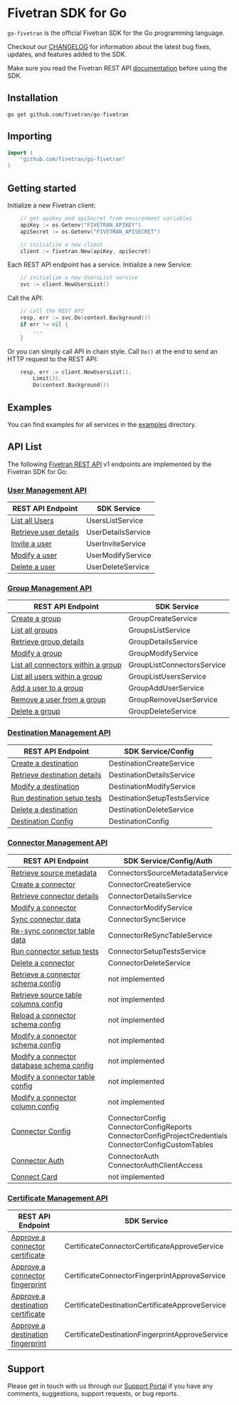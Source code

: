 # Fivetran SDK for Go

`go-fivetran` is the official Fivetran SDK for the Go programming language.

Checkout our [CHANGELOG](CHANGELOG.md) for information about the latest bug fixes, updates, and features added to the SDK. 

Make sure you read the Fivetran REST API [documentation](https://fivetran.com/docs/rest-api) before using the SDK.

## Installation

```
go get github.com/fivetran/go-fivetran
```

## Importing

```go
import (
    "github.com/fivetran/go-fivetran"
)
```

## Getting started

Initialize a new Fivetran client: 

```go
	// get apiKey and apiSecret from environment variables
	apiKey := os.Getenv("FIVETRAN_APIKEY")
	apiSecret := os.Getenv("FIVETRAN_APISECRET")

	// initialize a new client
	client := fivetran.New(apiKey, apiSecret)
```

Each REST API endpoint has a service. Initialize a new Service: 

```go
	// initialize a new UsersList service
	svc := client.NewUsersList()
```

Call the API:

```go
	// call the REST API
	resp, err := svc.Do(context.Background())
	if err != nil {
		...
	}
```

Or you can simply call API in chain style. Call `Do()` at the end to send an HTTP request to the REST API:

```go
	resp, err := client.NewUsersList().
		Limit(3).
		Do(context.Background())

```

## Examples

You can find examples for all services in the [examples](examples/) directory.

## API List

The following [Fivetran REST API](https://fivetran.com/docs/rest-api) v1 endpoints are implemented by the Fivetran SDK for Go: 

### [User Management API](https://fivetran.com/docs/rest-api/users)

REST API Endpoint | SDK Service
--- | ---
[List all Users](https://fivetran.com/docs/rest-api/users#listallusers) | UsersListService
[Retrieve user details](https://fivetran.com/docs/rest-api/users#retrieveuserdetails) | UserDetailsService
[Invite a user](https://fivetran.com/docs/rest-api/users#inviteauser) | UserInviteService 
[Modify a user](https://fivetran.com/docs/rest-api/users#modifyauser) | UserModifyService
[Delete a user](https://fivetran.com/docs/rest-api/users#deleteauser) | UserDeleteService

### [Group Management API](https://fivetran.com/docs/rest-api/groups)

REST API Endpoint | SDK Service
--- | ---
[Create a group](https://fivetran.com/docs/rest-api/groups#createagroup) | GroupCreateService
[List all groups](https://fivetran.com/docs/rest-api/groups#listallgroups) | GroupsListService
[Retrieve group details](https://fivetran.com/docs/rest-api/groups#retrievegroupdetails) | GroupDetailsService
[Modify a group](https://fivetran.com/docs/rest-api/groups#modifyagroup) | GroupModifyService
[List all connectors within a group](https://fivetran.com/docs/rest-api/groups#listallconnectorswithinagroup) | GroupListConnectorsService
[List all users within a group](https://fivetran.com/docs/rest-api/groups#listalluserswithinagroup) | GroupListUsersService
[Add a user to a group](https://fivetran.com/docs/rest-api/groups#addausertoagroup) | GroupAddUserService
[Remove a user from a group](https://fivetran.com/docs/rest-api/groups#removeauserfromagroup) | GroupRemoveUserService
[Delete a group](https://fivetran.com/docs/rest-api/groups#deleteagroup) | GroupDeleteService

### [Destination Management API](https://fivetran.com/docs/rest-api/destinations)

REST API Endpoint | SDK Service/Config
--- | ---
[Create a destination](https://fivetran.com/docs/rest-api/destinations#createadestination) | DestinationCreateService
[Retrieve destination details](https://fivetran.com/docs/rest-api/destinations#retrievedestinationdetails) | DestinationDetailsService
[Modify a destination](https://fivetran.com/docs/rest-api/destinations#modifyadestination) | DestinationModifyService
[Run destination setup tests](https://fivetran.com/docs/rest-api/destinations#rundestinationsetuptests) | DestinationSetupTestsService
[Delete a destination](https://fivetran.com/docs/rest-api/destinations#deleteadestination) | DestinationDeleteService
[Destination Config](https://fivetran.com/docs/rest-api/destinations/config) | DestinationConfig 

### [Connector Management API](https://fivetran.com/docs/rest-api/connectors)

REST API Endpoint | SDK Service/Config/Auth
--- | ---
[Retrieve source metadata](https://fivetran.com/docs/rest-api/connectors#retrievesourcemetadata) | ConnectorsSourceMetadataService
[Create a connector](https://fivetran.com/docs/rest-api/connectors#createaconnector) | ConnectorCreateService
[Retrieve connector details](https://fivetran.com/docs/rest-api/connectors#retrieveconnectordetails) | ConnectorDetailsService
[Modify a connector](https://fivetran.com/docs/rest-api/connectors#modifyaconnector) | ConnectorModifyService
[Sync connector data](https://fivetran.com/docs/rest-api/connectors#syncconnectordata) | ConnectorSyncService
[Re-sync connector table data](https://fivetran.com/docs/rest-api/connectors#resyncconnectortabledata) | ConnectorReSyncTableService
[Run connector setup tests](https://fivetran.com/docs/rest-api/connectors#runconnectorsetuptests) | ConnectorSetupTestsService
[Delete a connector](https://fivetran.com/docs/rest-api/connectors#deleteaconnector) | ConnectorDeleteService
[Retrieve a connector schema config](https://fivetran.com/docs/rest-api/connectors#retrieveaconnectorschemaconfig) | not implemented
[Retrieve source table columns config](https://fivetran.com/docs/rest-api/connectors#retrievesourcetablecolumnsconfig) | not implemented
[Reload a connector schema config](https://fivetran.com/docs/rest-api/connectors#reloadaconnectorschemaconfig) | not implemented
[Modify a connector schema config](https://fivetran.com/docs/rest-api/connectors#modifyaconnectorschemaconfig) | not implemented
[Modify a connector database schema config](https://fivetran.com/docs/rest-api/connectors#modifyaconnectordatabaseschemaconfig) | not implemented
[Modify a connector table config](https://fivetran.com/docs/rest-api/connectors#modifyaconnectortableconfig) | not implemented
[Modify a connector column config](https://fivetran.com/docs/rest-api/connectors#modifyaconnectorcolumnconfig) | not implemented
[Connector Config](https://fivetran.com/docs/rest-api/connectors/config) | ConnectorConfig<br> ConnectorConfigReports<br> ConnectorConfigProjectCredentials<br> ConnectorConfigCustomTables
[Connector Auth](https://fivetran.com/docs/rest-api/connectors) | ConnectorAuth<br> ConnectorAuthClientAccess
[Connect Card](https://fivetran.com/docs/rest-api/connectors/connect-card) | not implemented

### [Certificate Management API](https://fivetran.com/docs/rest-api/certificates)
REST API Endpoint | SDK Service
--- | ---
[Approve a connector certificate](https://fivetran.com/docs/rest-api/certificates#approveaconnectorcertificate) | CertificateConnectorCertificateApproveService
[Approve a connector fingerprint](https://fivetran.com/docs/rest-api/certificates#approveaconnectorfingerprint) | CertificateConnectorFingerprintApproveService
[Approve a destination certificate](https://fivetran.com/docs/rest-api/certificates#approveadestinationcertificate) | CertificateDestinationCertificateApproveService
[Approve a destination fingerprint](https://fivetran.com/docs/rest-api/certificates#approveadestinationfingerprint) | CertificateDestinationFingerprintApproveService

## Support

Please get in touch with us through our [Support Portal](https://support.fivetran.com/) if you 
have any comments, suggestions, support requests, or bug reports.  

